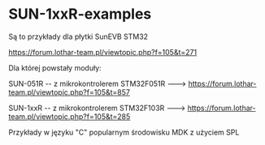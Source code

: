 # SUN-1xxR-examples


Są to przykłady dla płytki SunEVB STM32  

https://forum.lothar-team.pl/viewtopic.php?f=105&t=271

Dla której powstały moduły:

SUN-051R   -- z mikrokontrolerem STM32F051R    ---> https://forum.lothar-team.pl/viewtopic.php?f=105&t=857

SUN-1xxR   -- z mikrokontrolerem STM32F103R    ---> https://forum.lothar-team.pl/viewtopic.php?f=105&t=285


Przykłady w języku "C" popularnym środowisku MDK z użyciem SPL
